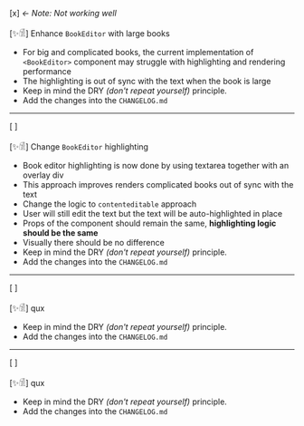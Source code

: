 [x] _<- Note: Not working well_

[✨𓀆] Enhance `BookEditor` with large books

-   For big and complicated books, the current implementation of `<BookEditor>` component may struggle with highlighting and rendering performance
-   The highlighting is out of sync with the text when the book is large
-   Keep in mind the DRY _(don't repeat yourself)_ principle.
-   Add the changes into the `CHANGELOG.md`

---

[ ]

[✨𓀆] Change `BookEditor` highlighting

-   Book editor highlighting is now done by using textarea together with an overlay div
-   This approach improves renders complicated books out of sync with the text
-   Change the logic to `contenteditable` approach
-   User will still edit the text but the text will be auto-highlighted in place
-   Props of the component should remain the same, **highlighting logic should be the same**
-   Visually there should be no difference
-   Keep in mind the DRY _(don't repeat yourself)_ principle.
-   Add the changes into the `CHANGELOG.md`

---

[ ]

[✨𓀆] qux

-   Keep in mind the DRY _(don't repeat yourself)_ principle.
-   Add the changes into the `CHANGELOG.md`

---

[ ]

[✨𓀆] qux

-   Keep in mind the DRY _(don't repeat yourself)_ principle.
-   Add the changes into the `CHANGELOG.md`
